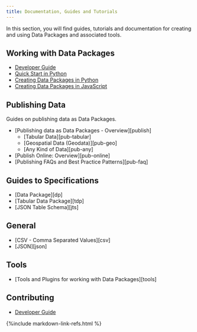 ```yaml
---
title: Documentation, Guides and Tutorials
---
```


In this section, you will find guides, tutorials and documentation for
creating and using Data Packages and associated tools.

## Working with Data Packages

* [Developer Guide](./developer-guide/)
* [Quick Start in Python](./quick-start-in-python/)
* [Creating Data Packages in Python](./creating-tabular-data-packages-in-python/)
* [Creating Data Packages in JavaScript](./creating-tabular-data-packages-in-javascript/)

## Publishing Data

Guides on publishing data as Data Packages.

* [Publishing data as Data Packages - Overview][publish]
  * [Tabular Data][pub-tabular]
  * [Geospatial Data (Geodata)][pub-geo]
  * [Any Kind of Data][pub-any]
* [Publish Online: Overview][pub-online]
* [Publishing FAQs and Best Practice Patterns][pub-faq]

## Guides to Specifications

* [Data Package][dp]
* [Tabular Data Package][tdp]
* [JSON Table Schema][jts]

## General

* [CSV - Comma Separated Values][csv]
* [JSON][json]

## Tools

* [Tools and Plugins for working with Data Packages][tools]

## Contributing

* [Developer Guide](/guides/developer-guide/)

{%include markdown-link-refs.html %}

